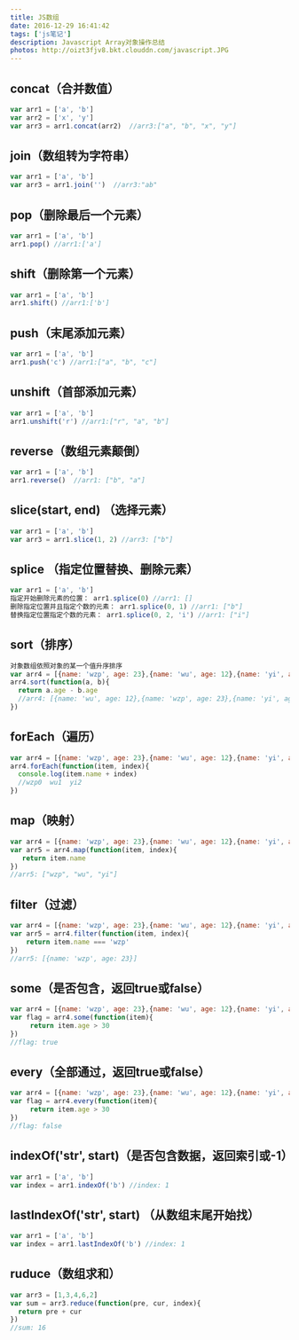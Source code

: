 ```yaml
---
title: JS数组
date: 2016-12-29 16:41:42
tags: ['js笔记']
description: Javascript Array对象操作总结
photos: http://oizt3fjv8.bkt.clouddn.com/javascript.JPG
---
```


## concat（合并数值）
```javascript
var arr1 = ['a', 'b']
var arr2 = ['x', 'y']
var arr3 = arr1.concat(arr2)  //arr3:["a", "b", "x", "y"]
```

## join（数组转为字符串）
```javascript
var arr1 = ['a', 'b']
var arr3 = arr1.join('')  //arr3:"ab"
```

## pop（删除最后一个元素）
```javascript
var arr1 = ['a', 'b']
arr1.pop() //arr1:['a']
```

## shift（删除第一个元素）
```javascript
var arr1 = ['a', 'b']
arr1.shift() //arr1:['b']
```

## push（末尾添加元素）
```javascript
var arr1 = ['a', 'b']
arr1.push('c') //arr1:["a", "b", "c"]
```

## unshift（首部添加元素）
```javascript
var arr1 = ['a', 'b']
arr1.unshift('r') //arr1:["r", "a", "b"]
```

## reverse（数组元素颠倒）
```javascript
var arr1 = ['a', 'b']
arr1.reverse()  //arr1: ["b", "a"]
```

## slice(start, end) （选择元素）
```javascript
var arr1 = ['a', 'b']
var arr3 = arr1.slice(1, 2) //arr3: ["b"]
```

## splice （指定位置替换、删除元素）
```javascript
var arr1 = ['a', 'b']
指定开始删除元素的位置： arr1.splice(0) //arr1: []
删除指定位置并且指定个数的元素： arr1.splice(0, 1) //arr1: ["b"]
替换指定位置指定个数的元素： arr1.splice(0, 2, 'i') //arr1: ["i"]
```

## sort（排序）
```javascript
对象数组依照对象的某一个值升序排序
var arr4 = [{name: 'wzp', age: 23},{name: 'wu', age: 12},{name: 'yi', age: 35}]
arr4.sort(function(a, b){
  return a.age - b.age
  //arr4: [{name: 'wu', age: 12},{name: 'wzp', age: 23},{name: 'yi', age: 35}]
})
```

## forEach（遍历）
```javascript
var arr4 = [{name: 'wzp', age: 23},{name: 'wu', age: 12},{name: 'yi', age: 35}]
arr4.forEach(function(item, index){
  console.log(item.name + index)
  //wzp0  wu1  yi2
})
```

## map（映射）
```javascript
var arr4 = [{name: 'wzp', age: 23},{name: 'wu', age: 12},{name: 'yi', age: 35}]
var arr5 = arr4.map(function(item, index){
   return item.name
})
//arr5: ["wzp", "wu", "yi"]
```

## filter（过滤）
```javascript
var arr4 = [{name: 'wzp', age: 23},{name: 'wu', age: 12},{name: 'yi', age: 35}]
var arr5 = arr4.filter(function(item, index){
    return item.name === 'wzp'
})
//arr5: [{name: 'wzp', age: 23}]
```

## some（是否包含，返回true或false）
```javascript
var arr4 = [{name: 'wzp', age: 23},{name: 'wu', age: 12},{name: 'yi', age: 35}]
var flag = arr4.some(function(item){
     return item.age > 30
})
//flag: true
```

## every（全部通过，返回true或false）
```javascript
var arr4 = [{name: 'wzp', age: 23},{name: 'wu', age: 12},{name: 'yi', age: 35}]
var flag = arr4.every(function(item){
     return item.age > 30
})
//flag: false
```

## indexOf('str', start)（是否包含数据，返回索引或-1）
```javascript
var arr1 = ['a', 'b']
var index = arr1.indexOf('b') //index: 1
```

## lastIndexOf('str', start) （从数组末尾开始找）
```javascript
var arr1 = ['a', 'b']
var index = arr1.lastIndexOf('b') //index: 1
```

## ruduce（数组求和）
```javascript
var arr3 = [1,3,4,6,2]
var sum = arr3.reduce(function(pre, cur, index){
  return pre + cur
})
//sum: 16
```
